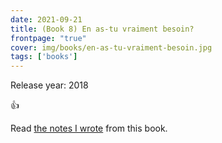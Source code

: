```yaml
---
date: 2021-09-21
title: (Book 8) En as-tu vraiment besoin?
frontpage: "true"
cover: img/books/en-as-tu-vraiment-besoin.jpg
tags: ['books']
---
```


Release year: 2018

👍

Read [the notes I wrote](None) from this book.
